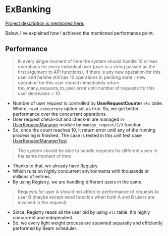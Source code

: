 # ExBanking

[Project description is mentioned here.](https://coingaming.github.io/elixir-test/)

Below, I've explained how I achieved the mentioned performance point.

## Performance

> In every single moment of time the system should handle 10 or less operations for every individual user (user is a string passed as the first argument to API functions). If there is any new operation for this user and he/she still has 10 operations in pending state - new operation for this user should immediately return too_many_requests_to_user error until number of requests for this user decreases < 10

* Number of user request is controlled by **UserRequestCounter** `ets` table. Where, `read_concurrecy` opiton set as true. So, we get better performance over the concurrent operations.
* User request check-out and check-in are managed in [UserRequestManager](lib/ex_banking/accounts/user_request_manager.ex) module by `manage_request/2/3` function.
* So, once the count reaches 10, it return error until any of the running processing is finished. The case is tested in this unit test case [UserRequestManagerTest](test/ex_banking/accounts/user_request_manager_test.exs)

> The system should be able to handle requests for different users in the same moment of time

* Thanks to that, we already have [Registry](https://hexdocs.pm/elixir/1.13.4/Registry.html)
* Which runs on highly concurrent environments with thousands or millions of entries.
* By using Registry, we are handling different users in the same.

> Requests for user A should not affect to performance of requests to user B (maybe except send function when both A and B users are involved in the request)

* Since, Registry reads all the user pid by using `ets` table. It's highly concurrent and independent.
* So, we every light weight process are spawned separatly and efficiently performed by Beam scheduler.
